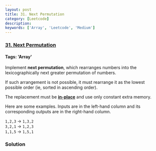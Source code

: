 ```yaml
---
layout: post
title: 31. Next Permutation
category: [Leetcode]
description: 
keywords: ['Array', 'Leetcode', 'Medium']
---
```

### [31. Next Permutation](https://leetcode.com/problems/next-permutation)

#### Tags: 'Array'

<div class="content__u3I1 question-content__JfgR"><div><p>Implement <strong>next permutation</strong>, which rearranges numbers into the lexicographically next greater permutation of numbers.</p>
<p>If such arrangement is not possible, it must rearrange it as the lowest possible order (ie, sorted in ascending order).</p>
<p>The replacement must be <strong><a href="http://en.wikipedia.org/wiki/In-place_algorithm" target="_blank">in-place</a></strong> and use only constant extra memory.</p>
<p>Here are some examples. Inputs are in the left-hand column and its corresponding outputs are in the right-hand column.</p>
<p><code>1,2,3</code> → <code>1,3,2</code><br/>
<code>3,2,1</code> → <code>1,2,3</code><br/>
<code>1,1,5</code> → <code>1,5,1</code></p>
</div></div>

### Solution
